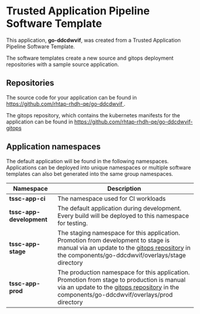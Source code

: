 # Trusted Application Pipeline Software Template

This application, **go-ddcdwvif**, was created from a Trusted Application Pipeline Software Template.

The software templates create a new source and gitops deployment repositories with a sample source application. 

## Repositories

The source code for your application can be found in [https://github.com/rhtap-rhdh-qe/go-ddcdwvif ](https://github.com/rhtap-rhdh-qe/go-ddcdwvif ).
 
The gitops repository, which contains the kubernetes manifests for the application can be found in 
[https://github.com/rhtap-rhdh-qe/go-ddcdwvif-gitops ](https://github.com/rhtap-rhdh-qe/go-ddcdwvif-gitops ) 

## Application namespaces 

The default application will be found in the following namespaces. Applications can be deployed into unique namespaces or multiple software templates can also bet generated into the same group namespaces.  

|  Namespace   |  Description   |  
| -------- | -------- |
| **tssc-app-ci** | The namespace used for CI workloads |
| **tssc-app-development** | The default application during development. Every build will be deployed to this namespace for testing. |
| **tssc-app-stage** | The staging namespace for this application. Promotion from development to stage is manual via an update to the [gitops repository](https://github.com/rhtap-rhdh-qe/go-ddcdwvif-gitops ) in the components/go-ddcdwvif/overlays/stage directory |
| **tssc-app-prod** | The production namespace for this application. Promotion from stage to production is manual via an update to the [gitops repository](https://github.com/rhtap-rhdh-qe/go-ddcdwvif-gitops ) in the components/go-ddcdwvif/overlays/prod directory |